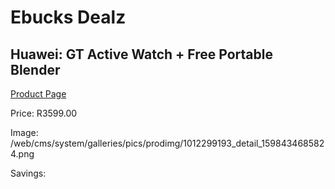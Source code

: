 
# Ebucks Dealz
## Huawei: GT Active Watch + Free Portable Blender
[Product Page](https://www.ebucks.com/web/shop/productSelected.do?prodId=1012299193&catId=842823972)

Price: R3599.00

Image: /web/cms/system/galleries/pics/prodimg/1012299193_detail_1598434685824.png

Savings: 


	
